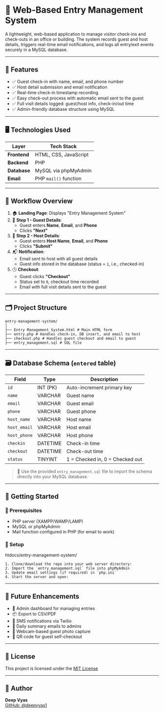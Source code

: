 # 🏢 Web-Based Entry Management System

A lightweight, web-based application to manage visitor check-ins and check-outs in an office or building. The system records guest and host details, triggers real-time email notifications, and logs all entry/exit events securely in a MySQL database.

---

## 📌 Features

- ✅ Guest check-in with name, email, and phone number
- ✅ Host detail submission and email notification
- ✅ Real-time check-in timestamp recording
- ✅ Easy check-out process with automatic email sent to the guest
- ✅ Full visit details logged: guest/host info, check-in/out time
- ✅ Admin-friendly database structure using MySQL

---

## 🖥️ Technologies Used

| Layer        | Tech Stack                     |
|--------------|-------------------------------|
| **Frontend** | HTML, CSS, JavaScript          |
| **Backend**  | PHP                            |
| **Database** | MySQL via phpMyAdmin           |
| **Email**    | PHP `mail()` function          |

---

## 🧭 Workflow Overview

1. 🏠 **Landing Page**: Displays "Entry Management System"
2. 👤 **Step 1 - Guest Details**:
   - Guest enters **Name**, **Email**, and **Phone**
   - Clicks **"Next"**
3. 📇 **Step 2 - Host Details**:
   - Guest enters **Host Name**, **Email**, and **Phone**
   - Clicks **"Submit"**
4. 📬 **Notification**:
   - Email sent to host with all guest details
   - Guest info stored in the database (status = `1`, i.e., checked-in)
5. 🕓 **Checkout**:
   - Guest clicks **"Checkout"**
   - Status set to `0`, checkout time recorded
   - Email with full visit details sent to the guest

---

## 🗂️ Project Structure

```
entry-management-system/
│
├── Entry Management System.html # Main HTML form
├── entry.php # Handles check-in, DB insert, and email to host
├── checkout.php # Handles guest checkout and email to guest
├── entry_management.sql # SQL file
```
---

## 🗃️ Database Schema (`entered` table)

| Field         | Type          | Description                       |
|---------------|---------------|-----------------------------------|
| `id`          | INT (PK)      | Auto-increment primary key        |
| `name`        | VARCHAR       | Guest name                        |
| `email`       | VARCHAR       | Guest email                       |
| `phone`       | VARCHAR       | Guest phone                       |
| `host_name`   | VARCHAR       | Host name                         |
| `host_email`  | VARCHAR       | Host email                        |
| `host_phone`  | VARCHAR       | Host phone                        |
| `checkin`     | DATETIME      | Check-in time                     |
| `checkout`    | DATETIME      | Check-out time                    |
| `status`      | TINYINT       | 1 = Checked in, 0 = Checked out   |

> 📌 Use the provided `entry_management.sql` file to import the schema directly into your MySQL database.

---

## 🚀 Getting Started

### 🧰 Prerequisites

- PHP server (XAMPP/WAMP/LAMP)
- MySQL or phpMyAdmin
- Mail function configured in PHP (for email to work)

### 🔧 Setup

htdocs/entry-management-system/

```
1. Clone/download the repo into your web server directory:
2. Import the `entry_management.sql` file into phpMyAdmin
3. Update email settings (if required) in `php.ini`
4. Start the server and open:
```


---

## 🧠 Future Enhancements

- 🔐 Admin dashboard for managing entries
- 📦 Export to CSV/PDF
- 📲 SMS notifications via Twilio
- 🧾 Daily summary emails to admins
- 📸 Webcam-based guest photo capture
- 📍 QR code for guest self-checkout

---

## 📄 License

This project is licensed under the [MIT License](LICENSE)

---

## 👤 Author

**Deep Vyas**  
[GitHub: @deepvyas1](https://github.com/deepvyas1)

